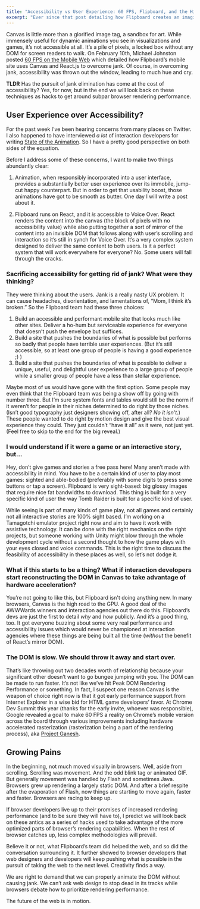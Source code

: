```yaml
---
title: "Accessibility vs User Experience: 60 FPS, Flipboard, and the High Road to the GPU"
excerpt: "Ever since that post detailing how Flipboard creates an imaginary DOM in Canvas, people have been voicing concerns over whether or not the pursuit of jank elimination has come at the cost of accessibility."
---
```

Canvas is little more than a glorified image tag, a sandbox for art. While immensely useful for dynamic animations you see in visualizations and games, it’s not accessible at all. It’s a pile of pixels, a locked box without any DOM for screen readers to walk. On February 10th, Michael Johnston posted [60 FPS on the Mobile Web](http://engineering.flipboard.com/2015/02/mobile-web/) which detailed how Flipboard’s mobile site uses Canvas and React.js to overcome jank. Of course, in overcoming jank, accessibility was thrown out the window, leading to much hue and cry.

__TLDR__ Has the pursuit of jank elimination has come at the cost of accessibility? Yes, for now, but in the end we will look back on these techniques as hacks to get around subpar browser rendering performance.

## User Experience over Accessibility?

For the past week I’ve been hearing concerns from many places on Twitter. I also happened to have interviewed _a lot_ of interaction developers for writing [State of the Animation](http://www.smashingmagazine.com/2014/11/18/the-state-of-animation-2014/). So I have a pretty good perspective on both sides of the equation.

Before I address some of these concerns, I want to make two things abundantly clear:

1. Animation, when responsibly incorporated into a user interface, provides a substantially better user experience over its immobile, jump-cut happy counterpart. But in order to get that usability boost, those animations have got to be smooth as butter. One day I will write a post about it.

2. Flipboard runs on React, and it _is_ accessible to Voice Over. React renders the content into the canvas (the block of pixels with no accessibility value) while also putting together a sort of mirror of the content into an invisible DOM that follows along with user’s scrolling and interaction so it’s still in synch for Voice Over. It’s a very complex system designed to deliver the same content to both users. Is it a perfect system that will work everywhere for everyone? No. Some users will fall through the cracks.

### Sacrificing accessibility for getting rid of jank? What were they thinking?

They were thinking about the users. Jank is a really nasty UX problem. It can cause headaches, disorientation, and lamentations of, “Mom, I think it’s broken.” So the Flipboard team had these three choices:

1. Build an accessible and performant mobile site that looks much like other sites. Deliver a ho-hum but serviceable experience for everyone that doesn’t push the envelope but suffices.
2. Build a site that pushes the boundaries of what is possible but performs so badly that people have terrible user experiences. (But it’s still accessible, so at least one group of people is having a good experience ;) )
3. Build a site that pushes the boundaries of what is possible to deliver a unique, useful, and delightful user experience to a large group of people while a smaller group of people have a less than stellar experience.

Maybe most of us would have gone with the first option. Some people may even think that the Flipboard team was being a show off by going with number three. But I’m sure system fonts and tables would still be the norm if it weren’t for people in their niches determined to do right by those niches. (Isn’t good typography just designers showing off, after all? _No it isn’t._) These people wanted to do right by motion design and give the best visual experience they could. They just couldn’t “have it all” as it were, not just yet. (Feel free to skip to the end for the big reveal.)

### I would understand if it were a game or an interactive story, but…

Hey, don’t give games and stories a free pass here! Many aren’t made with accessibility in mind. You have to be a certain kind of user to play most games: sighted and able-bodied (preferably with some digits to press some buttons or tap a screen). Flipboard is very sight-based: big glossy images that require nice fat bandwidths to download. This thing is built for a very specific kind of user the way Tomb Raider is built for a specific kind of user.

While seeing is part of many kinds of game play, not all games and certainly not all interactive stories are 100% sight based. I’m working on a Tamagotchi emulator project right now and aim to have it work with assistive technology. It can be done with the right mechanics on the right projects, but someone working with Unity might blow through the whole development cycle without a second thought to how the game plays with your eyes closed and voice commands. This is the right time to discuss the feasibility of accessibility in these places as well, so let’s not dodge it.

### What if this starts to be a thing? What if interaction developers start reconstructing the DOM in Canvas to take advantage of hardware acceleration?

You’re not going to like this, but Flipboard isn't doing anything new. In many browsers, Canvas is the high road to the GPU. A good deal of the AWWWards winners and interaction agencies out there do this. Flipboard’s devs are just the first to detail _why_ and _how_ publicly. And it’s a good thing, too. It got everyone buzzing about some very real performance and accessibility issues which would never be championed at interaction agencies where these things are being built all the time (_without_ the benefit of React’s mirror DOM).

### The DOM is slow. We should throw it away and start over.

That’s like throwing out two decades worth of relationship because your significant other doesn’t want to go bungee jumping with you. The DOM can be made to run faster. It’s not like we’ve hit Peak DOM Rendering Performance or something. In fact, I suspect one reason Canvas is the weapon of choice right now is that it got early performance support from Internet Explorer in a wise bid for HTML game developers’ favor. At Chrome Dev Summit this year (thanks for the early invite, whoever was responsible), Google revealed a goal to make 60 FPS a reality on Chrome’s mobile version across the board through various improvements including hardware accelerated rasterization (rasterization being a part of the rendering process), aka [Project Ganesh](http://www.androidpolice.com/2014/11/19/project-ganesh-demoed-at-chrome-dev-summit-makes-chromes-page-rendering-a-lot-faster-by-working-directly-on-the-gpu/).

## Growing Pains

In the beginning, not much moved visually in browsers. Well, aside from scrolling. Scrolling was movement. And the odd blink tag or animated GIF. But generally movement was handled by Flash and sometimes Java. Browsers grew up rendering a largely static DOM. And after a brief respite after the evaporation of Flash, now things are starting to move again, faster and faster. Browsers are racing to keep up.

If browser developers live up to their promises of increased rendering performance (and to be sure they will have to), I predict we will look back on these antics as a series of hacks used to take advantage of the more optimized parts of browser’s rendering capabilities. When the rest of browser catches up, less complex methodologies will prevail.

Believe it or not, what Flipboard’s team did helped the web, and so did the conversation surrounding it. It further showed to browser developers that web designers and developers will keep pushing what is possible in the pursuit of taking the web to the next level. Creativity finds a way.

We are right to demand that we can properly animate the DOM without causing jank. We can’t ask web design to stop dead in its tracks while browsers debate how to prioritize rendering performance.

The future of the web is in motion.